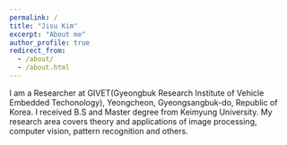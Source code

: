 ```yaml
---
permalink: /
title: "Jisu Kim"
excerpt: "About me"
author_profile: true
redirect_from: 
  - /about/
  - /about.html
---
```


I am a Researcher at GIVET(Gyeongbuk Research Institute of Vehicle Embedded Techonology), Yeongcheon, Gyeongsangbuk-do, Republic of Korea. I received B.S and Master degree from Keimyung University. My research area covers theory and applications of image processing, computer vision, pattern recognition and others.
